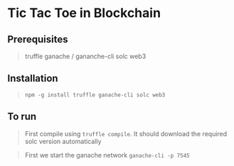 # Tic Tac Toe in Blockchain

## Prerequisites

> truffle
> ganache / gananche-cli 
> solc
> web3

## Installation

> `npm -g install truffle ganache-cli solc web3`

## To run

> First compile using `truffle compile`. It should download the required solc version automatically

> 
    
> First we start the ganache network `ganache-cli -p 7545`
